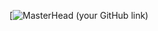 [![MasterHead](https://github.com/user-attachments/assets/d4d50640-a656-4439-9b4f-cddb51fcce0b)
(your GitHub link)
